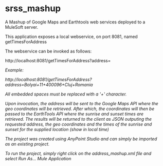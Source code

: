 # srss_mashup

A Mashup of Google Maps and Earthtools web services deployed to a MuleSoft server.

This application exposes a local webservice, on port 8081, named getTimesForAddress

The webservice can be invoked as follows:

http://localhost:8081/getTimesForAddress?address=<address to be looked up>

Example: 

http://localhost:8081/getTimesForAddress?address=Bolyai+11+400096+Cluj+Romania

All embedded spaces must be replaced with a '+' character.

Upon invocation, the address will be sent to the Google Maps API where the geo coordinates will be retrieved. After which, the coordinates will then be passed to the EarthTools API where the sunrise and sunset times are retrieved. The results will be returned to the client as JSON outputing the requested address, the geo coordinates and the times of the sunrise and sunset for the supplied location (show in local time)



The project was created using AnyPoint Studio and can simply be imported as an existing project. 

To run the project, simply right click on the address_mashup.xml file and select Run As... Mule Application
